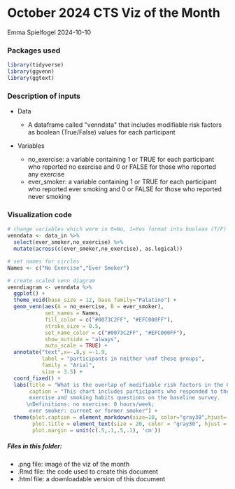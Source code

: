 # October 2024 CTS Viz of the Month
Emma Spielfogel
2024-10-10

### Packages used

``` r
library(tidyverse)
library(ggvenn)
library(ggtext)
```

### Description of inputs

* Data
    + A dataframe called "venndata" that includes modifiable risk factors as boolean (True/False) values for each participant

* Variables
    + no_exercise: a variable containing 1 or TRUE for each participant who reported no exercise and 0 or FALSE for those who reported any exercise
    + ever_smoker: a variable containing 1 or TRUE for each participant who reported ever smoking and 0 or FALSE for those who reported never smoking

### Visualization code

``` r
# change variables which were in 0=No, 1=Yes format into boolean (T/F) format
venndata <- data_in %>%
  select(ever_smoker,no_exercise) %>% 
  mutate(across(c(ever_smoker,no_exercise), as.logical))

# set names for circles
Names <- c("No Exercise","Ever Smoker")

# create scaled venn diagram
venndiagram <- venndata %>% 
  ggplot() +
  theme_void(base_size = 12, base_family="Palatino") +
  geom_venn(aes(A = no_exercise, B = ever_smoker),
            set_names = Names,
            fill_color = c("#0073C2FF", "#EFC000FF"),
            stroke_size = 0.5,
            set_name_color = c("#0073C2FF", "#EFC000FF"),
            show_outside = "always",
            auto_scale = TRUE) +
  annotate("text",x=-.8,y =-1.9,
           label = "participants in neither \nof these groups",
           family = "Arial",
           size = 3.5) +
  coord_fixed() +
  labs(title = "What is the overlap of modifiable risk factors in the CTS?",
       caption = "This chart includes participants who responded to the 
       exercise and smoking habits questions on the baseline survey. 
      \nDefinitions: no exercise: 0 hours/week; 
       ever smoker: current or former smoker") +
  theme(plot.caption = element_markdown(size=10, color="gray30",hjust= 0.45),
        plot.title = element_text(size = 20, color = "gray30", hjust = 0.5),
        plot.margin = unit(c(.5,.1,.5,.1), 'cm'))
```

##### Files in this folder:

- .png file: image of the viz of the month
- .Rmd file: the code used to create this document
- .html file: a downloadable version of this document
